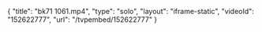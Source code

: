 {
    "title": "bk71 1061.mp4",
    "type": "solo",
    "layout": "iframe-static",
    "videoId": "152622777",
    "url": "\/tvpembed\/152622777"
}